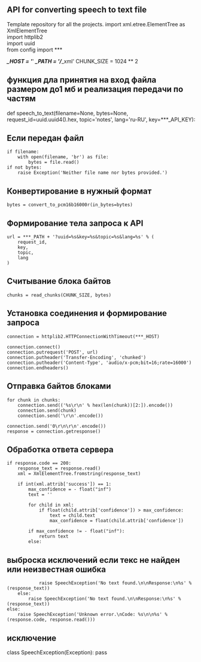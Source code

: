 ##  API for converting speech to text file 
Template repository for all the projects.
import xml.etree.ElementTree as XmlElementTree	
import httplib2							
import uuid							
from config import ***
 
***_HOST = '***'
***_PATH = '/***_xml'
CHUNK_SIZE = 1024 ** 2
 
## функция дла принятия на вход файла размером до1 мб и реализация передачи по частям
def speech_to_text(filename=None, bytes=None, request_id=uuid.uuid4().hex, topic='notes', lang='ru-RU',
               	key=***_API_KEY):
  
## Если передан файл
	if filename:
    	with open(filename, 'br') as file:
        	bytes = file.read()
	if not bytes:
    	raise Exception('Neither file name nor bytes provided.')
 
  ## Конвертирование в нужный формат
	bytes = convert_to_pcm16b16000r(in_bytes=bytes)
 
## Формирование тела запроса к API
	url = ***_PATH + '?uuid=%s&key=%s&topic=%s&lang=%s' % (
    	request_id,
    	key,
    	topic,
    	lang
	)
 
## Считывание блока байтов
	chunks = read_chunks(CHUNK_SIZE, bytes)
 
## Установка соединения и формирование запроса
	connection = httplib2.HTTPConnectionWithTimeout(***_HOST)
 
	connection.connect()
	connection.putrequest('POST', url)
	connection.putheader('Transfer-Encoding', 'chunked')
	connection.putheader('Content-Type', 'audio/x-pcm;bit=16;rate=16000')
	connection.endheaders()
 
  ## Отправка байтов блоками
	for chunk in chunks:
    	connection.send(('%s\r\n' % hex(len(chunk))[2:]).encode())
    	connection.send(chunk)
    	connection.send('\r\n'.encode())
 
	connection.send('0\r\n\r\n'.encode())
	response = connection.getresponse()
 
## Обработка ответа сервера
	if response.code == 200:
    	response_text = response.read()
    	xml = XmlElementTree.fromstring(response_text)
 
    	if int(xml.attrib['success']) == 1:
        	max_confidence = - float("inf")
        	text = ''
 
        	for child in xml:
            	if float(child.attrib['confidence']) > max_confidence:
                	text = child.text
                	max_confidence = float(child.attrib['confidence'])
 
	        if max_confidence != - float("inf"):
            	return text
        	else:
## выброска исключений если текс не найден или неизвестная ошибка
            	raise SpeechException('No text found.\n\nResponse:\n%s' % (response_text))
    	else:
        	raise SpeechException('No text found.\n\nResponse:\n%s' % (response_text))
	else:
    	raise SpeechException('Unknown error.\nCode: %s\n\n%s' % (response.code, response.read()))
 
## исключение
сlass SpeechException(Exception):
	pass

